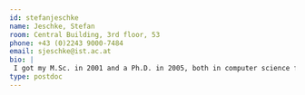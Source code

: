 ```yaml
---
id: stefanjeschke
name: Jeschke, Stefan
room: Central Building, 3rd floor, 53
phone: +43 (0)2243 9000-7484
email: sjeschke@ist.ac.at
bio: |
 I got my M.Sc. in 2001 and a Ph.D. in 2005, both in computer science from the University of Rostock, Germany.  Afterwards, I spend several years as a post doc researcher in projects at Vienna University of Technology, Arizona State University and IST Austria.  My research interest includes modeling and display of vectorized image representations, applications and solvers for PDEs, as well as modeling and rendering complex natural phenomena, preferably in real time.
type: postdoc
---
```

